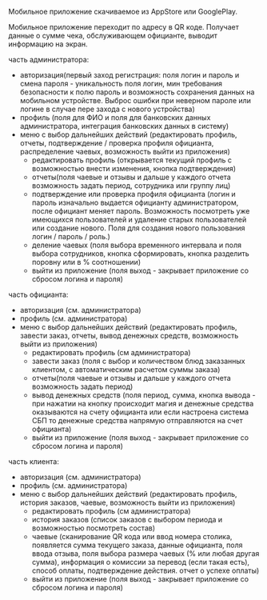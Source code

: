 Мобильное приложение скачиваемое из AppStore или GooglePlay. 

Мобильное приложение переходит по адресу в QR коде. Получает данные о сумме чека, обслуживающем официанте, выводит информацию на экран. 

часть администратора:
- авторизация(первый заход регистрация: поля логин и пароль и смена пароля - уникальность поля логин, мин требования безопасности к полю пароль и возможность сохранения данных на мобильном устройстве. Выброс ошибки при неверном пароле или логине в случае пере захода с нового устройства)
- профиль (поля для ФИО и поля для банковских данных администратора, интеграция банковских данных в систему)
- меню с выбор дальнейших действий (редактировать профиль, отчеты, подтверждение / проверка профиля официанта, распределение чаевых, возможность выйти из приложения)	
	- редактировать профиль (открывается текущий профиль с возможностью внести изменения, кнопка подтверждения)	
	- отчеты(поля чаевые и отзывы и дальше у каждого отчета возможность задать период, сотрудника или группу лиц)
	- подтверждение или проверка профиля официанта (логин и пароль изначально выдается официанту администратором, после официант меняет пароль. Возможность посмотреть уже имеющихся пользователей и удаление старых пользователей или создание нового. Поля для создания нового пользования логин / пароль / роль.)
	- деление чаевых (поля выбора временного интервала и поля выбора сотрудников, кнопка сформировать, кнопка разделить поровну или в % соотношении)
	- выйти из приложение (поля выход - закрывает приложение со сбросом логина и пароля)

часть официанта: 
- авторизация (см. администратора)
- профиль (см. администратора)
- меню с выбор дальнейших действий (редактировать профиль, завести заказ, отчеты, вывод денежных средств, возможность выйти из приложения)
	- редактировать профиль (см администратора)
	- завести заказ (поля с выбор и количеством блюд заказанных клиентом, с автоматическим расчетом суммы заказа)
	- отчеты(поля чаевые и отзывы и дальше у каждого отчета возможность задать период)
	- вывод денежных средств (поля период, сумма, кнопка вывода - при нажатии на кнопку происходит магия и денежные средства оказываются на счету официанта или если настроена система СБП то денежные средства напрямую отправляются на счет официанта)
	- выйти из приложение (поля выход - закрывает приложение со сбросом логина и пароля)
	
часть клиента:
- авторизация (см. администратора)
- профиль (см. администратора)
- меню с выбор дальнейших действий (редактировать профиль, история заказов, чаевые, возможность выйти из приложения)		
	- редактировать профиль (см администратора)
	- история заказов (список заказов с выбором периода и возможностью посмотреть состав)
	- чаевые (сканирование QR кода или ввод номера столика, появляется сумма текущего заказа, данные официанта, поля ввода отзыва, поля выбора размера чаевых (% или любая другая сумма), информация о комиссии за перевод (если такая есть), способ оплаты, подтверждение действия. отчет о успехе оплаты)
	- выйти из приложение (поля выход - закрывает приложение со сбросом логина и пароля)
	

	
